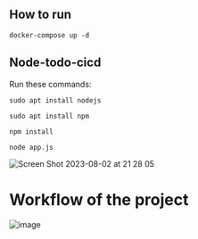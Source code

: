 ## How to run
```
docker-compose up -d
```
## Node-todo-cicd

Run these commands:

```
sudo apt install nodejs

sudo apt install npm

npm install

node app.js
```

![Screen Shot 2023-08-02 at 21 28 05](https://github.com/kienle1819/kienletv/assets/18485689/4bb91e7d-2370-40ec-8dee-35111ab6c9e1)


# Workflow of the project
![image](https://github.com/kienle1819/kienletv/assets/18485689/791f42e6-e389-420d-82fb-cdc9be23ead9)



